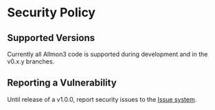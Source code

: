 # Security Policy

## Supported Versions

Currently all Allmon3 code is supported during development
and in the v0.x.y branches.

## Reporting a Vulnerability

Until release of a v1.0.0, report security issues to the [Issue system](https://github.com/AllStarLink/Allmon3/issues).
